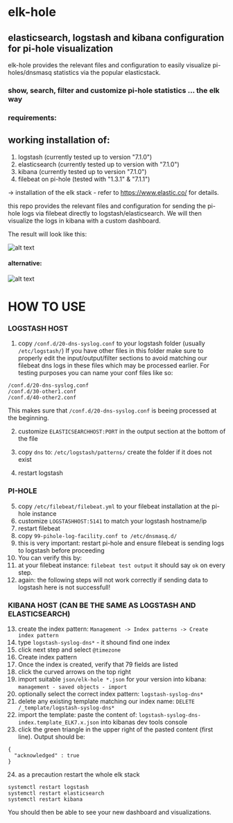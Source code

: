 # elk-hole

## elasticsearch, logstash and kibana configuration for pi-hole visualization

elk-hole provides the relevant files and configuration to easily visualize pi-holes/dnsmasq statistics via the popular elasticstack.

### show, search, filter and customize pi-hole statistics ... the elk way


### requirements:
## working installation of:
1. logstash (currently tested up to version "7.1.0")
2. elasticsearch (currently tested up to version with "7.1.0")
3. kibana (currently tested up to version "7.1.0")
4. filebeat on pi-hole (tested with "1.3.1" & "7.1.1")

-> installation of the elk stack - refer to https://www.elastic.co/ for details.


this repo provides the relevant files and configuration for sending the pi-hole logs via filebeat directly to logstash/elasticsearch. We will then visualize the logs in kibana with a custom dashboard.

The result will look like this:

![alt text](https://github.com/nin9s/elk-hole/blob/master/dash.PNG)
#### alternative:
![alt text](https://github.com/nin9s/elk-hole/blob/master/dash_enhanced.PNG)
  
# HOW TO USE 
 
### LOGSTASH HOST 
1. copy ```/conf.d/20-dns-syslog.conf``` to your logstash folder (usually ```/etc/logstash/```)
If you have other files in this folder make sure to properly edit the input/output/filter sections to avoid matching our filebeat dns logs in these files which may be processed earlier. For testing purposes you can name your conf files like so:

```
/conf.d/20-dns-syslog.conf
/conf.d/30-other1.conf
/conf.d/40-other2.conf
```

This makes sure that ```/conf.d/20-dns-syslog.conf``` is beeing processed at the beginning.

2. customize ```ELASTICSEARCHHOST:PORT``` in the output section at the bottom of the file
3. copy ```dns``` to:
```/etc/logstash/patterns/``` create the folder if it does not exist

4. restart logstash

### PI-HOLE
5. copy ```/etc/filebeat/filebeat.yml``` to your filebeat installation at the pi-hole instance
6. customize ```LOGSTASHHOST:5141``` to match your logstash hostname/ip
7. restart filebeat
8. copy ```99-pihole-log-facility.conf to /etc/dnsmasq.d/```
9. this is very important: restart pi-hole and ensure filebeat is sending logs to logstash before proceeding
10. You can verify this by:
11. at your filebeat instance: 
```filebeat test output```
it should say ```ok``` on every step.
12. again: the following steps will not work correctly if sending data to logstash here is not successfull!

### KIBANA HOST (CAN BE THE SAME AS LOGSTASH AND ELASTICSEARCH)

13. create the index pattern:
```Management -> Index patterns -> Create index pattern```
14. type ```logstash-syslog-dns*``` - it shound find one index
15. click next step and select ```@timezone``` 
16. Create index pattern
17. Once the index is created, verify that 79 fields are listed
18. click the curved arrows on the top right
19. import suitable ```json/elk-hole *.json``` for your version into kibana: ```management - saved objects - import```
20. optionally select the correct index pattern: ```logstash-syslog-dns*```
21. delete any existing template matching our index name: 
```DELETE /_template/logstash-syslog-dns*```
22. import the template: paste the content of: ```logstash-syslog-dns-index.template_ELK7.x.json``` into kibanas dev tools console
23. click the green triangle in the upper right of the pasted content (first line). Output should be:
```
{
  "acknowledged" : true 
}
```
24. as a precaution restart the whole elk stack
```
systemctl restart logstash 
systemctl restart elasticsearch
systemctl restart kibana
```

You should then be able to see your new dashboard and visualizations.
